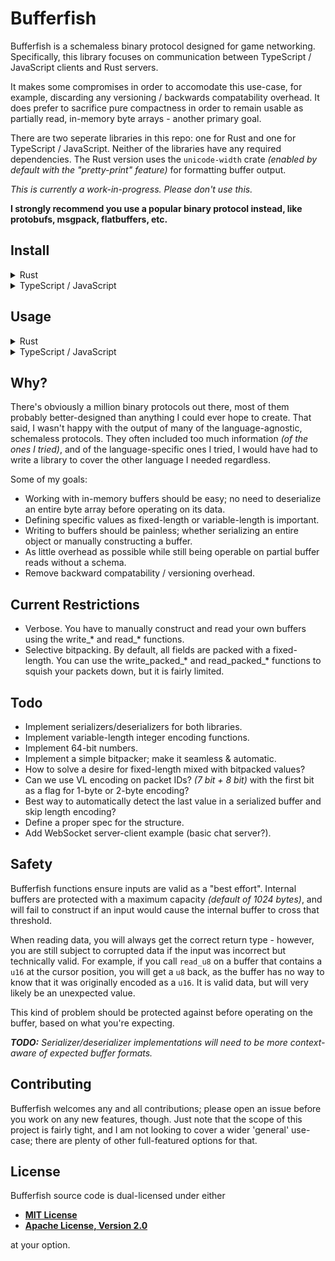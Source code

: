 # Bufferfish

Bufferfish is a schemaless binary protocol designed for game networking.
Specifically, this library focuses on communication between TypeScript /
JavaScript clients and Rust servers.

It makes some compromises in order to accomodate this use-case, for example,
discarding any versioning / backwards compatability overhead. It does prefer to
sacrifice pure compactness in order to remain usable as partially read,
in-memory byte arrays - another primary goal.

There are two seperate libraries in this repo: one for Rust and one for
TypeScript / JavaScript. Neither of the libraries have any required
dependencies. The Rust version uses the `unicode-width` crate _(enabled by
default with the "pretty-print" feature)_ for formatting buffer output.

_This is currently a work-in-progress. Please don't use this._

**I strongly recommend you use a popular binary protocol instead, like
protobufs, msgpack, flatbuffers, etc.**

## Install

<!-- markdownlint-disable -->

<details>
<summary>Rust</summary>

    cargo add bufferfish --git https://github.com/robertwayne/bufferfish

### Feature Flags

<!-- markdownlint-disable -->
| Flag           | Default  | Description                                                                               | Dependencies    |
|----------------|----------|-------------------------------------------------------------------------------------------|-----------------|
| `pretty-print` | Disabled | Enables pretty-printing for the Display impl.                                             | `unicode-width` |
<!-- markdownlint-enable -->

</details>

<details>
  <summary>TypeScript / JavaScript</summary>

NPM doesn't support pointing to sub-directories in git repositories, so the
simplest way to use Bufferfish would be to clone the repository and run `pnpm
link <path>`. You should end up with something like this in your `package.json`:
`"bufferfish": "link:../bufferfish/bufferfish-ts"` - based on wherever your
cloned repo is located.

</details>

## Usage

<details>
<summary>Rust</summary>

```rust
// src/main.rs
use bufferfish::Bufferfish;

fn main() -> Result<(), Box<dyn std::error::Error>> {
    let mut bf = Bufferfish::new();
    bf.write_string("Hello, world!")?;
    println!("{}", bf);

    let s = bf.read_string()?;
    println!("{}", s);

    Ok(())
}
```

Output:

     Byte:  0  13  72  101  108  108  111  44  32  119  111  114  108  100  33
    Index:  0   1   2    3    4    5    6   7   8    9   10   11   12   13  14

    Hello, world!

</details>

<details>
  <summary>TypeScript / JavaScript</summary>

  ```ts
  import { Bufferfish } from "bufferfish"

  const bf = new Bufferfish()
  bf.writeUint16(65535)
  console.table(bf.view())

  const n = bf.readUint16()
  console.log(n)
  ```

  Output:

    ┌─────────┬────────┐
    │ (index) │ Values │
    ├─────────┼────────┤
    │    0    │  255   │
    └─────────┴────────┘

    65535

</details>

<!-- markdownlint-enable -->

## Why?

There's obviously a million binary protocols out there, most of them probably
better-designed than anything I could ever hope to create. That said, I wasn't
happy with the output of many of the language-agnostic, schemaless protocols.
They often included too much information _(of the ones I tried)_, and of the
language-specific ones I tried, I would have had to write a library to cover the
other language I needed regardless.

Some of my goals:

- Working with in-memory buffers should be easy; no need to deserialize an
  entire byte array before operating on its data.
- Defining specific values as fixed-length or variable-length is important.
- Writing to buffers should be painless; whether serializing an entire object or
  manually constructing a buffer.
- As little overhead as possible while still being operable on partial buffer
  reads without a schema.
- Remove backward compatability / versioning overhead.

## Current Restrictions

- Verbose. You have to manually construct and read your own buffers using the
  write_\* and read_\* functions.
- Selective bitpacking. By default, all fields are packed with a fixed-length.
  You can use the write_packed_\* and read_packed_\* functions to squish your
  packets down, but it is fairly limited.

## Todo

- Implement serializers/deserializers for both libraries.
- Implement variable-length integer encoding functions.
- Implement 64-bit numbers.
- Implement a simple bitpacker; make it seamless & automatic.
- How to solve a desire for fixed-length mixed with bitpacked values?
- Can we use VL encoding on packet IDs? _(7 bit + 8 bit)_ with the first bit as
  a flag for 1-byte or 2-byte encoding?
- Best way to automatically detect the last value in a serialized buffer and
  skip length encoding?
- Define a proper spec for the structure.
- Add WebSocket server-client example (basic chat server?).

## Safety

Bufferfish functions ensure inputs are valid as a "best effort". Internal
buffers are protected with a maximum capacity _(default of 1024 bytes)_, and
will fail to construct if an input would cause the internal buffer to cross that
threshold.

When reading data, you will always get the correct return type - however, you
are still subject to corrupted data if the input was incorrect but technically
valid. For example, if you call `read_u8` on a buffer that contains a `u16` at
the cursor position, you will get a `u8` back, as the buffer has no way to know
that it was originally encoded as a `u16`. It is valid data, but will very
likely be an unexpected value.

This kind of problem should be protected against before operating on the buffer,
based on what you're expecting.

_**TODO:** Serializer/deserializer implementations will need to be more
context-aware of expected buffer formats._

## Contributing

Bufferfish welcomes any and all contributions; please open an issue before you
work on any new features, though. Just note that the scope of this project is
fairly tight, and I am not looking to cover a wider 'general' use-case; there
are plenty of other full-featured options for that.

## License

Bufferfish source code is dual-licensed under either

- **[MIT License](/LICENSE-MIT)**
- **[Apache License, Version 2.0](/LICENSE-APACHE)**

at your option.
